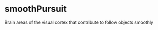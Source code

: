 smoothPursuit
=============

Brain areas of the visual cortex that contribute to follow objects smoothly
